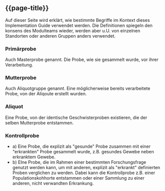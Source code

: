 ## {{page-title}}

Auf dieser Seite wird erklärt, wie bestimmte Begriffe im Kontext dieses Implementation Guide verwendet werden. Die Definitionen spiegeln den konsens des Modulteams wieder, werden aber u.U. von einzelnen Standorten oder anderen Gruppen anders verwendet.

### Primärprobe

Auch Masterprobe genannt.
Die Probe, wie sie gesammelt wurde, vor ihrer Verarbeitung.

### Mutterprobe

Auch Aliquotgruppe genannt.
Eine möglicherweise bereits verarbeitete Probe, von der Aliqoute erstellt wurden.

### Aliquot

Eine Probe, von der identische Geschwisterproben existieren, die der selben Mutterprobe entstammen.

### Kontrollprobe

- a) Eine Probe, die explizit als "gesunde" Probe zusammen mit einer "erkrankten" Probe gesammelt wurde, z.B. gesundes Gewebe neben erkranktem Gewebe.
- b) EIne Probe, die im Rahmen einer bestimmten Forschungsfrage genutzt werden kann, um mit anderen, explizit als "erkrankt" definierten Proben verglichen zu werden. Dabei kann die Kontrollprobe z.B. einer Populationskohhorte entstammen oder einer Sammlung zu einer anderen, nicht verwandten Erkrankung.
